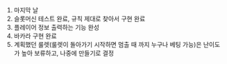 1. 마지막 날
2. 슬롯머신 테스트 완료, 규칙 제대로 찾아서 구현 완료
3. 플레이어 정보 출력하는 기능 완성
4. 바카라 구현 완료
5. 계획했던 룰렛(룰렛이 돌아가기 시작하면 멈출 때 까지 누구나 베팅 가능)은 난이도가 높아 보류하고, 나중에 만들기로 결정
